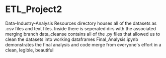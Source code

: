 # ETL_Project2
Data-Industry-Analysis Resources directory houses all of the datasets as .csv files and text files. Inside there is seperated dirs with the associated merging branch data_cleanse contains all of the .py files that allowed us to clean the datasets into working dataframes Final_Analysis.ipynb demonstrates the final analysis and code merge from everyone's effort in a clean, legible, beautiful
